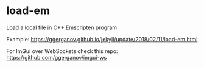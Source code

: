 # load-em
Load a local file in C++ Emscripten program

Example: https://ggerganov.github.io/jekyll/update/2018/02/11/load-em.html

For ImGui over WebSockets check this repo: https://github.com/ggerganov/imgui-ws
